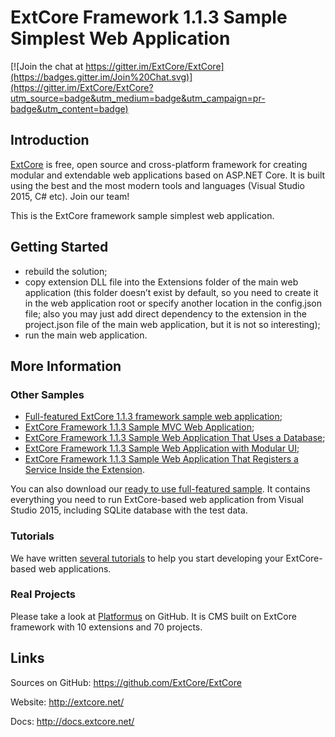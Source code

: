 # ExtCore Framework 1.1.3 Sample Simplest Web Application

[![Join the chat at https://gitter.im/ExtCore/ExtCore](https://badges.gitter.im/Join%20Chat.svg)](https://gitter.im/ExtCore/ExtCore?utm_source=badge&utm_medium=badge&utm_campaign=pr-badge&utm_content=badge)

## Introduction

[ExtCore](https://github.com/ExtCore/ExtCore) is free, open source and cross-platform framework for creating
modular and extendable web applications based on ASP.NET Core. It is built using the best and the most modern
tools and languages (Visual Studio 2015, C# etc). Join our team!

This is the ExtCore framework sample simplest web application.

## Getting Started

* rebuild the solution;
* copy extension DLL file into the Extensions folder of the main web application (this folder doesn’t exist by default,
so you need to create it in the web application root or specify another location in the config.json file; also you may just
add direct dependency to the extension in the project.json file of the main web application, but it is not so interesting);
* run the main web application.

## More Information

### Other Samples

* [Full-featured ExtCore 1.1.3 framework sample web application](https://github.com/ExtCore/ExtCore-Sample);
* [ExtCore Framework 1.1.3 Sample MVC Web Application](https://github.com/ExtCore/ExtCore-Sample-Mvc);
* [ExtCore Framework 1.1.3 Sample Web Application That Uses a Database](https://github.com/ExtCore/ExtCore-Sample-Data);
* [ExtCore Framework 1.1.3 Sample Web Application with Modular UI](https://github.com/ExtCore/ExtCore-Sample-Modular-Ui);
* [ExtCore Framework 1.1.3 Sample Web Application That Registers a Service Inside the Extension](https://github.com/ExtCore/ExtCore-Sample-Service).

You can also download our [ready to use full-featured sample](http://extcore.net/files/ExtCore-Sample-1.1.3.zip).
It contains everything you need to run ExtCore-based web application from Visual Studio 2015, including SQLite
database with the test data.

### Tutorials

We have written [several tutorials](http://docs.extcore.net/en/latest/getting_started/index.html)
to help you start developing your ExtCore-based web applications.

### Real Projects

Please take a look at [Platformus](https://github.com/Platformus/Platformus) on GitHub. It is CMS
built on ExtCore framework with 10 extensions and 70 projects.

## Links

Sources on GitHub: https://github.com/ExtCore/ExtCore

Website: http://extcore.net/

Docs: http://docs.extcore.net/
